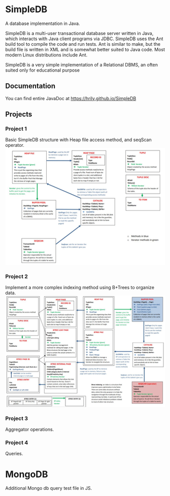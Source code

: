 # SimpleDB 

A database implementation in Java.

SimpleDB is a multi-user transactional database server written in Java, which interacts with Java client programs via JDBC. SimpleDB uses the Ant build tool to compile the code and run tests. Ant is similar to make, but the build file is written in XML and is somewhat better suited to Java code. Most modern Linux distributions include Ant. 

SimpleDB is a very simple implementation of a Relational DBMS, an often suited only for educational purpose

## Documentation
You can find entire JavaDoc at https://hrily.github.io/SimpleDB

## Projects
### Project 1
Basic SimpleDB structure with Heap file access method, and seqScan operator.
![Alt text](/Schema1.JPG ) 

### Project 2
Implement a more complex indexing method using B+Trees to organize data. 
![Alt text](/Schema2.JPG )

### Project 3
Aggregator operations.

### Project 4
Queries.

# MongoDB
Additional Mongo db query test file in JS.
